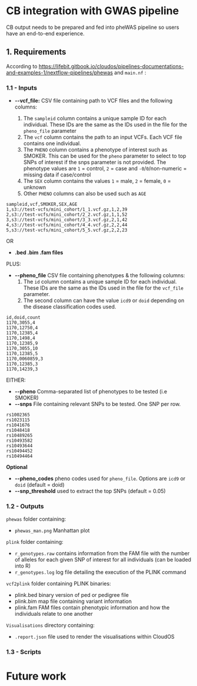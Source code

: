 # CB integration with GWAS pipeline

CB output needs to be prepared and fed into pheWAS pipeline so users have an end-to-end experience.

## 1. Requirements

According to https://lifebit.gitbook.io/cloudos/pipelines-documentations-and-examples-1/nextflow-pipelines/phewas and `main.nf` :

### 1.1 - Inputs

- **--vcf_file:** CSV file containing path to VCF files and the following columns:

    1. The `sampleid` column contains a unique sample ID for each individual. These IDs are the same as the IDs used in the file for the `pheno_file` parameter
    2. The `vcf` column contains the path to an input VCFs. Each VCF file contains one individual.
    3. The `PHENO` column contains a phenotype of interest such as SMOKER. This can be used for the `pheno` parameter to select to top SNPs of interest if the snps parameter is not provided. The phenotype values are `1` = control, `2` = case and `-0`/`0`/non-numeric = missing data if case/control
    4. The `SEX` column contains the values `1` = male,  `2` = female, `0` = unknown
    5. Other `PHENO` columns can also be used such as `AGE`

```
sampleid,vcf,SMOKER,SEX,AGE
1,s3://test-vcfs/mini_cohort/1_1.vcf.gz,1,2,39
2,s3://test-vcfs/mini_cohort/2_2.vcf.gz,1,1,52
3,s3://test-vcfs/mini_cohort/3_3.vcf.gz,2,1,42
4,s3://test-vcfs/mini_cohort/4_4.vcf.gz,2,2,44
5,s3://test-vcfs/mini_cohort/5_5.vcf.gz,2,2,23
```

OR

- **.bed .bim .fam files**

PLUS:

- **--pheno_file** CSV file containing phenotypes & the following columns:
    1. The `id` column contains a unique sample ID for each individual. These IDs are the same as the IDs used in the file for the `vcf_file` parameter.
    2. The second column can have the value `icd9` or `doid` depending on the disease classification codes used.

```
id,doid,count
1170,3055,4
1170,12750,4
1170,12385,4
1170,1498,4
1170,12385,9
1170,3055,10
1170,12385,5
1170,0060859,3
1170,12385,3
1170,14239,3
```

EITHER:
- **--pheno** Comma-separated list of phenotypes to be tested (i.e SMOKER)
- **--snps** File containing relevant SNPs to be tested. One SNP per row.
```
rs1002365
rs1023115
rs1041676
rs1048418
rs10489265
rs10493582
rs10493644
rs10494452
rs10494464
```

**Optional**

- **--pheno_codes** pheno codes used for `pheno_file`. Options are `icd9` or `doid` (default = doid)
- **--snp_threshold** used to extract the top SNPs (default = 0.05)

### 1.2 - Outputs
`phewas` folder containing:
- `phewas_man.png` Manhattan plot

`plink` folder containing:
- `r_genotypes.raw` contains information from the FAM file with the number of alleles for each given SNP of interest for all individuals (can be loaded into R)
- `r_genotypes.log` log file detailing the execution of the PLINK command

`vcf2plink` folder containing PLINK binaries:
- plink.bed binary version of ped or pedigree file
- plink.bim map file containing variant information
- plink.fam FAM files contain phenotypic information and how the individuals relate to one another

`Visualisations` directory containing:
- `.report.json` file used to render the visualisations within CloudOS

### 1.3 - Scripts


# Future work

